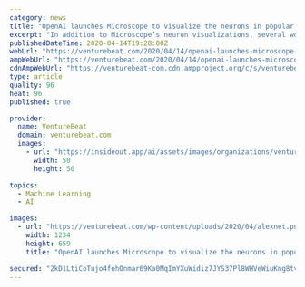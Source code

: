 ```yaml
---
category: news
title: "OpenAI launches Microscope to visualize the neurons in popular machine learning models"
excerpt: "In addition to Microscope’s neuron visualizations, several works in recent years have attempted to visualize the activity of machine learning models. Introduced last fall, Facebook’s Captum uses visualizations to explain decisions made by machine learning models, while in March 2019 OpenAI and Google released the activation atlases ..."
publishedDateTime: 2020-04-14T19:28:00Z
webUrl: "https://venturebeat.com/2020/04/14/openai-launches-microscope-to-visualize-the-neurons-in-popular-machine-learning-models/"
ampWebUrl: "https://venturebeat.com/2020/04/14/openai-launches-microscope-to-visualize-the-neurons-in-popular-machine-learning-models/amp/"
cdnAmpWebUrl: "https://venturebeat-com.cdn.ampproject.org/c/s/venturebeat.com/2020/04/14/openai-launches-microscope-to-visualize-the-neurons-in-popular-machine-learning-models/amp/"
type: article
quality: 96
heat: 96
published: true

provider:
  name: VentureBeat
  domain: venturebeat.com
  images:
    - url: "https://insideout.app/ai/assets/images/organizations/venturebeat.com-50x50.jpg"
      width: 50
      height: 50

topics:
  - Machine Learning
  - AI

images:
  - url: "https://venturebeat.com/wp-content/uploads/2020/04/alexnet.png?fit=1234%2C659&strip=all"
    width: 1234
    height: 659
    title: "OpenAI launches Microscope to visualize the neurons in popular machine learning models"

secured: "2kD1LtiCoTujo4fohOnmar69Ka0MqImYXuWidiz7JYS37Pl8WHVeWiuKng8tvnTRYg+4lAqs2sbRY8LE9vtA7mwZUk+zqBoDqwZfMiEPEePsYeoDxmYedEZoRyAacwP8rKc0c7Y5JfRWmcsm4efPqjDOHRHsdRNpiFLPm1L2wRgjN6oKi41Igd7NjBg1lCbFyVgZC0vTsXME6B/hRCZAqX3xLWBWfPp4T9p3DD+/W/8NTfVa0g3pNfI/bbeDM72nN+0vL39z/BlXlbokDvRdMST2wQ8Kj6wCY0V0dPB7B7u1krVKCjBzcUXAZ6zUll0r+BPpoLVWudB47JUQC3B1GJXo0rmRbY+fMMrXh14lNl7gBmbWqlQ9sea4jNDLyz8XmZlpJ/ulY+rcK/x8Fq93PsefG2Q/73LS//fVTseIGp4V0KC6nle42h0osJLf4GUo2ZreTdB5JK9KwRa7E2q6q8LRy7wwTYXHEIjg5SYJCMk=;se3ZRy2m8T90P7SdMmpqTw=="
---
```



